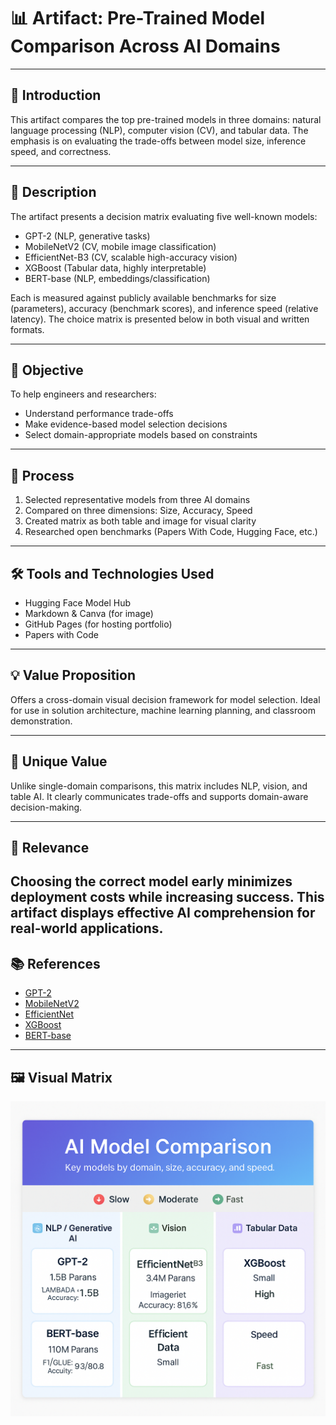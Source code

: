 # 📊 Artifact: Pre-Trained Model Comparison Across AI Domains

---

## 🎯 Introduction

This artifact compares the top pre-trained models in three domains: natural language processing (NLP), computer vision (CV), and tabular data.  The emphasis is on evaluating the trade-offs between model size, inference speed, and correctness.

---

## 📘 Description

The artifact presents a decision matrix evaluating five well-known models:

- GPT-2 (NLP, generative tasks)
- MobileNetV2 (CV, mobile image classification)
- EfficientNet-B3 (CV, scalable high-accuracy vision)
- XGBoost (Tabular data, highly interpretable)
- BERT-base (NLP, embeddings/classification)


Each is measured against publicly available benchmarks for size (parameters), accuracy (benchmark scores), and inference speed (relative latency).  The choice matrix is presented below in both visual and written formats.

---

## 🎯 Objective

To help engineers and researchers:
- Understand performance trade-offs
- Make evidence-based model selection decisions
- Select domain-appropriate models based on constraints


---

## 🔧 Process

1. Selected representative models from three AI domains
2. Compared on three dimensions: Size, Accuracy, Speed
3. Created matrix as both table and image for visual clarity
4. Researched open benchmarks (Papers With Code, Hugging Face, etc.)


---

## 🛠️ Tools and Technologies Used

- Hugging Face Model Hub
- Markdown & Canva (for image)
- GitHub Pages (for hosting portfolio)
- Papers with Code


---

## 💡 Value Proposition

Offers a cross-domain visual decision framework for model selection.  Ideal for use in solution architecture, machine learning planning, and classroom demonstration.

---

## 🌟 Unique Value
Unlike single-domain comparisons, this matrix includes NLP, vision, and table AI.  It clearly communicates trade-offs and supports domain-aware decision-making.

---

## 🔗 Relevance

Choosing the correct model early minimizes deployment costs while increasing success.  This artifact displays effective AI comprehension for real-world applications.
---

## 📚 References

- [GPT-2](https://openai.com/research/gpt-2)
- [MobileNetV2](https://arxiv.org/abs/1801.04381)
- [EfficientNet](https://arxiv.org/abs/1905.11946)
- [XGBoost](https://arxiv.org/abs/1603.02754)
- [BERT-base](https://arxiv.org/abs/1810.04805)


---

## 🖼️ Visual Matrix

![Model Decision Matrix](./decision-matrix.png)
